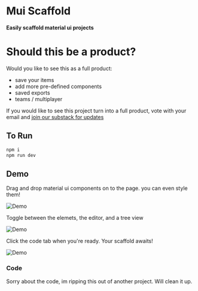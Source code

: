 # Mui Scaffold
**Easily scaffold material ui projects**

# Should this be a product?

Would you like to see this as a full product:
 - save your items
 - add more pre-defined components
 - saved exports
 - teams / multiplayer

If you would like to see this project turn into a full product, vote with your email and [join our substack for updates](https://sugarkubes.substack.com/)

## To Run

```sh
npm i
npm run dev
```

## Demo

Drag and drop material ui components on to the page. you can even style them!

![Demo](https://s3.us-west-1.wasabisys.com/public.sugarkubes/mui_scaffold/demo.gif)

Toggle between the elemets, the editor, and a tree view

![Demo](https://s3.us-west-1.wasabisys.com/public.sugarkubes/mui_scaffold/parts.gif)

Click the code tab when you're ready. Your scaffold awaits!

![Demo](https://s3.us-west-1.wasabisys.com/public.sugarkubes/mui_scaffold/code.gif)

### Code

Sorry about the code, im ripping this out of another project. Will clean it up.
